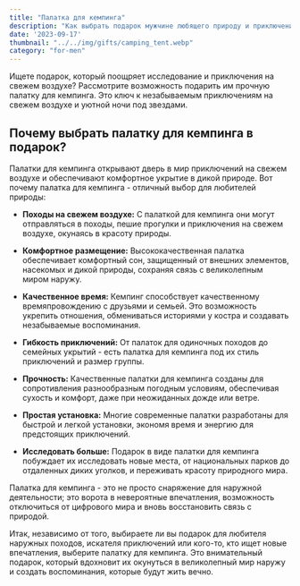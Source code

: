 ```yaml
---
title: "Палатка для кемпинга"
description: "Как выбрать подарок мужчине любящего природу и приключения"
date: '2023-09-17'
thumbnail: "../../img/gifts/camping_tent.webp"
category: "for-men"
---
```

Ищете подарок, который поощряет исследование и приключения на свежем воздухе? Рассмотрите возможность подарить им прочную палатку для кемпинга. Это ключ к незабываемым приключениям на свежем воздухе и уютной ночи под звездами.

## Почему выбрать палатку для кемпинга в подарок?

Палатки для кемпинга открывают дверь в мир приключений на свежем воздухе и обеспечивают комфортное укрытие в дикой природе. Вот почему палатка для кемпинга - отличный выбор для любителей природы:

- **Походы на свежем воздухе:** С палаткой для кемпинга они могут отправляться в походы, пешие прогулки и приключения на свежем воздухе, окунаясь в красоту природы.

- **Комфортное размещение:** Высококачественная палатка обеспечивает комфортный сон, защищенный от внешних элементов, насекомых и дикой природы, сохраняя связь с великолепным миром наружу.

- **Качественное время:** Кемпинг способствует качественному времяпровождению с друзьями и семьей. Это возможность укрепить отношения, обмениваться историями у костра и создавать незабываемые воспоминания.

- **Гибкость приключений:** От палаток для одиночных походов до семейных укрытий - есть палатка для кемпинга под их стиль приключений и размер группы.

- **Прочность:** Качественные палатки для кемпинга созданы для сопротивления разнообразным погодным условиям, обеспечивая сухость и комфорт, даже при неожиданных дожде или ветре.

- **Простая установка:** Многие современные палатки разработаны для быстрой и легкой установки, экономя время и энергию для предстоящих приключений.

- **Исследовать больше:** Подарок в виде палатки для кемпинга побуждает их исследовать новые места, от национальных парков до отдаленных диких уголков, и переживать красоту природного мира.

Палатка для кемпинга - это не просто снаряжение для наружной деятельности; это ворота в невероятные впечатления, возможность отключиться от цифрового мира и вновь восстановить связь с природой.

Итак, независимо от того, выбираете ли вы подарок для любителя наружных походов, искателя приключений или кого-то, кто ищет новые впечатления, выберите палатку для кемпинга. Это внимательный подарок, который вдохновит их окунуться в великолепный мир наружу и создать воспоминания, которые будут жить вечно.
